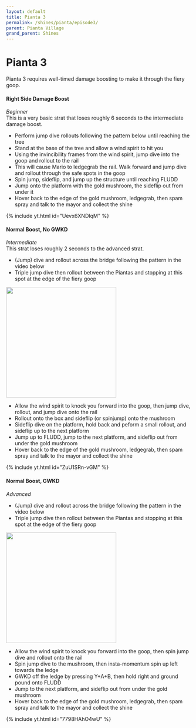 ```yaml
---
layout: default 
title: Pianta 3
permalink: /shines/pianta/episode3/
parent: Pianta Village
grand_parent: Shines
---
```

# Pianta 3
Pianta 3 requires well-timed damage boosting to make it through the fiery goop.
#### Right Side Damage Boost  
*Beginner*  
This is a very basic strat that loses roughly 6 seconds to the intermediate damage boost.
- Perform jump dive rollouts following the pattern below until reaching the tree
- Stand at the base of the tree and allow a wind spirit to hit you
- Using the invincibility frames from the wind spirit, jump dive into the goop and rollout to the rail
- This will cause Mario to ledgegrab the rail. Walk forward and jump dive and rollout through the safe spots in the goop
- Spin jump, sideflip, and jump up the structure until reaching FLUDD
- Jump onto the platform with the gold mushroom, the sideflip out from under it
- Hover back to the edge of the gold mushroom, ledgegrab, then spam spray and talk to the mayor and collect the shine


{% include yt.html id="Uevx6XNDIqM" %}  
#### Normal Boost, No GWKD  
*Intermediate*  
This strat loses roughly 2 seconds to the advanced strat.
- (Jump) dive and rollout across the bridge following the pattern in the video below
- Triple jump dive then rollout between the Piantas and stopping at this spot at the edge of the fiery goop
  
<img src="https://i.imgur.com/Oc5X8uA.jpeg" width="300">
  
- Allow the wind spirit to knock you forward into the goop, then jump dive, rollout, and jump dive onto the rail
- Rollout onto the box and sideflip (or spinjump) onto the mushroom
- Sideflip dive on the platform, hold back and peform a small rollout, and sideflip up to the next platform
- Jump up to FLUDD, jump to the next platform, and sideflip out from under the gold mushroom
- Hover back to the edge of the gold mushroom, ledgegrab, then spam spray and talk to the mayor and collect the shine


{% include yt.html id="ZuU1SRn-vGM" %}  
#### Normal Boost, GWKD  
*Advanced*  
- (Jump) dive and rollout across the bridge following the pattern in the video below
- Triple jump dive then rollout between the Piantas and stopping at this spot at the edge of the fiery goop
  
<img src="https://i.imgur.com/Oc5X8uA.jpeg" width="300">
  
- Allow the wind spirit to knock you forward into the goop, then spin jump dive and rollout onto the rail
- Spin jump dive to the mushroom, then insta-momentum spin up left towards the ledge
- GWKD off the ledge by pressing Y+A+B, then hold right and ground pound onto FLUDD
- Jump to the next platform, and sideflip out from under the gold mushroom
- Hover back to the edge of the gold mushroom, ledgegrab, then spam spray and talk to the mayor and collect the shine

{% include yt.html id="7798HAhO4wU" %}  
